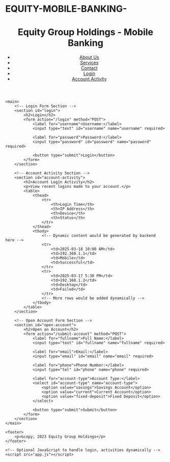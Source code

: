 # EQUITY-MOBILE-BANKING-
<!DOCTYPE html>
<html lang="en">
<head>
    <meta charset="UTF-8">
    <meta name="viewport" content="width=device-width, initial-scale=1.0">
    <title>Mobile Banking - Equity Group Holdings</title>
    <link rel="stylesheet" href="styles.css">
</head>
<body>
    <header>
        <h1>Equity Group Holdings - Mobile Banking</h1>
        <nav>
            <ul>
                <li><a href="#about">About Us</a></li>
                <li><a href="#services">Services</a></li>
                <li><a href="#contact">Contact</a></li>
                <li><a href="#login">Login</a></li>
                <li><a href="#account-activity">Account Activity</a></li>
            </ul>
        </nav>
    </header>

    <main>
        <!-- Login Form Section -->
        <section id="login">
            <h2>Login</h2>
            <form action="/login" method="POST">
                <label for="username">Username:</label>
                <input type="text" id="username" name="username" required>

                <label for="password">Password:</label>
                <input type="password" id="password" name="password" required>

                <button type="submit">Login</button>
            </form>
        </section>

        <!-- Account Activity Section -->
        <section id="account-activity">
            <h2>Account Login Activity</h2>
            <p>View recent logins made to your account.</p>
            <table>
                <thead>
                    <tr>
                        <th>Login Time</th>
                        <th>IP Address</th>
                        <th>Device</th>
                        <th>Status</th>
                    </tr>
                </thead>
                <tbody>
                    <!-- Dynamic content would be generated by backend here -->
                    <tr>
                        <td>2025-03-18 10:00 AM</td>
                        <td>192.168.1.1</td>
                        <td>Mobile</td>
                        <td>Successful</td>
                    </tr>
                    <tr>
                        <td>2025-03-17 5:30 PM</td>
                        <td>192.168.1.2</td>
                        <td>Desktop</td>
                        <td>Failed</td>
                    </tr>
                    <!-- More rows would be added dynamically -->
                </tbody>
            </table>
        </section>

        <!-- Open Account Form Section -->
        <section id="open-account">
            <h2>Open an Account</h2>
            <form action="/submit-account" method="POST">
                <label for="fullname">Full Name:</label>
                <input type="text" id="fullname" name="fullname" required>

                <label for="email">Email:</label>
                <input type="email" id="email" name="email" required>

                <label for="phone">Phone Number:</label>
                <input type="tel" id="phone" name="phone" required>

                <label for="account-type">Account Type:</label>
                <select id="account-type" name="account-type">
                    <option value="savings">Savings Account</option>
                    <option value="current">Current Account</option>
                    <option value="fixed-deposit">Fixed Deposit</option>
                </select>

                <button type="submit">Submit</button>
            </form>
        </section>
    </main>

    <footer>
        <p>&copy; 2023 Equity Group Holdings</p>
    </footer>

    <!-- Optional JavaScript to handle login, activities dynamically -->
    <script src="app.js"></script>
</body>
</html>
